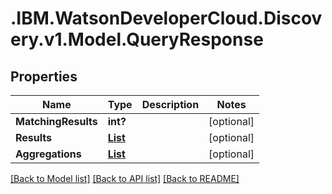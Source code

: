 # .IBM.WatsonDeveloperCloud.Discovery.v1.Model.QueryResponse
## Properties

Name | Type | Description | Notes
------------ | ------------- | ------------- | -------------
**MatchingResults** | **int?** |  | [optional] 
**Results** | [**List<QueryResult>**](QueryResult.md) |  | [optional] 
**Aggregations** | [**List<QueryAggregation>**](QueryAggregation.md) |  | [optional] 

[[Back to Model list]](../README.md#documentation-for-models) [[Back to API list]](../README.md#documentation-for-api-endpoints) [[Back to README]](../README.md)

